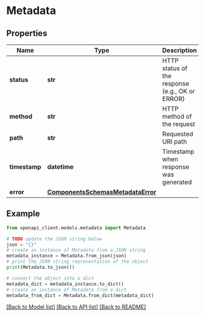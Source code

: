 # Metadata


## Properties

Name | Type | Description | Notes
------------ | ------------- | ------------- | -------------
**status** | **str** | HTTP status of the response (e.g., OK or ERROR) | [optional] 
**method** | **str** | HTTP method of the request | [optional] 
**path** | **str** | Requested URI path | [optional] 
**timestamp** | **datetime** | Timestamp when response was generated | [optional] 
**error** | [**ComponentsSchemasMetadataError**](ComponentsSchemasMetadataError.md) |  | [optional] 

## Example

```python
from openapi_client.models.metadata import Metadata

# TODO update the JSON string below
json = "{}"
# create an instance of Metadata from a JSON string
metadata_instance = Metadata.from_json(json)
# print the JSON string representation of the object
print(Metadata.to_json())

# convert the object into a dict
metadata_dict = metadata_instance.to_dict()
# create an instance of Metadata from a dict
metadata_from_dict = Metadata.from_dict(metadata_dict)
```
[[Back to Model list]](../README.md#documentation-for-models) [[Back to API list]](../README.md#documentation-for-api-endpoints) [[Back to README]](../README.md)


